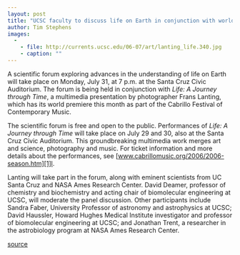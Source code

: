 ```yaml
---
layout: post
title: "UCSC faculty to discuss life on Earth in conjunction with world premiere of Frans Lanting's Life: A Journey through Time"
author: Tim Stephens
images:
  -
    - file: http://currents.ucsc.edu/06-07/art/lanting_life.340.jpg
    - caption: ""
---
```


A scientific forum exploring advances in the understanding of life on Earth will take place on Monday, July 31, at 7 p.m. at the Santa Cruz Civic Auditorium. The forum is being held in conjunction with _Life: A Journey through Time_, a multimedia presentation by photographer Frans Lanting, which has its world premiere this month as part of the Cabrillo Festival of Contemporary Music.

The scientific forum is free and open to the public. Performances of _Life: A Journey through Time_ will take place on July 29 and 30, also at the Santa Cruz Civic Auditorium. This groundbreaking multimedia work merges art and science, photography and music. For ticket information and more details about the performances, see [www.cabrillomusic.org/2006/2006-season.htm][1]l.

Lanting will take part in the forum, along with eminent scientists from UC Santa Cruz and NASA Ames Research Center. David Deamer, professor of chemistry and biochemistry and acting chair of biomolecular engineering at UCSC, will moderate the panel discussion. Other participants include Sandra Faber, University Professor of astronomy and astrophysics at UCSC; David Haussler, Howard Hughes Medical Institute investigator and professor of biomolecular engineering at UCSC; and Jonathan Trent, a researcher in the astrobiology program at NASA Ames Research Center.

[1]: http://www.cabrillomusic.org/2006/2006-season.html

[source](http://www1.ucsc.edu/currents/06-07/07-17/brief-lanting.asp "Permalink to brief-lanting")
